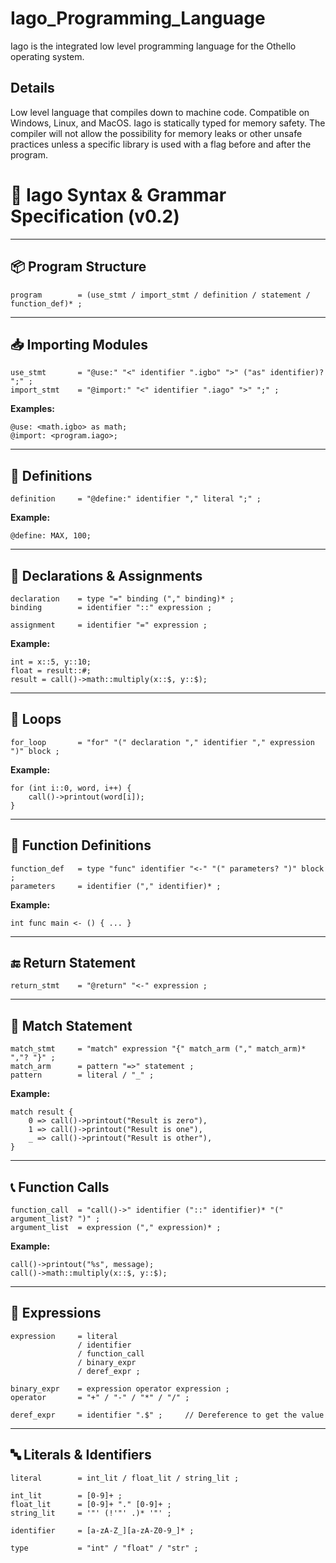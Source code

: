 # Iago_Programming_Language

Iago is the integrated low level programming language for the Othello operating system.

## Details

Low level language that compiles down to machine code.
Compatible on Windows, Linux, and MacOS.
Iago is statically typed for memory safety.
The compiler will not allow the possibility for memory leaks or other unsafe practices unless a specific library is used with a flag before and after the program.

# 📘 Iago Syntax & Grammar Specification (v0.2)

---

## 📦 Program Structure

```ebnf
program        = (use_stmt / import_stmt / definition / statement / function_def)* ;
```

---

## 📥 Importing Modules

```ebnf
use_stmt       = "@use:" "<" identifier ".igbo" ">" ("as" identifier)? ";" ;
import_stmt    = "@import:" "<" identifier ".iago" ">" ";" ;
```

**Examples:**
```iago
@use: <math.igbo> as math;
@import: <program.iago>;
```

---

## 🔧 Definitions

```ebnf
definition     = "@define:" identifier "," literal ";" ;
```

**Example:**
```iago
@define: MAX, 100;
```

---

## 🧾 Declarations & Assignments

```ebnf
declaration    = type "=" binding ("," binding)* ;
binding        = identifier "::" expression ;

assignment     = identifier "=" expression ;
```

**Example:**
```iago
int = x::5, y::10;
float = result::#;
result = call()->math::multiply(x::$, y::$);
```

---

## 🔁 Loops

```ebnf
for_loop       = "for" "(" declaration "," identifier "," expression ")" block ;
```

**Example:**
```iago
for (int i::0, word, i++) {
    call()->printout(word[i]);
}
```

---

## 🔣 Function Definitions

```ebnf
function_def   = type "func" identifier "<-" "(" parameters? ")" block ;
parameters     = identifier ("," identifier)* ;
```

**Example:**
```iago
int func main <- () { ... }
```

---

## 🔚 Return Statement

```ebnf
return_stmt    = "@return" "<-" expression ;
```

---

## 🔀 Match Statement

```ebnf
match_stmt     = "match" expression "{" match_arm ("," match_arm)* ","? "}" ;
match_arm      = pattern "=>" statement ;
pattern        = literal / "_" ;
```

**Example:**
```iago
match result {
    0 => call()->printout("Result is zero"),
    1 => call()->printout("Result is one"),
    _ => call()->printout("Result is other"),
}
```

---

## 📞 Function Calls

```ebnf
function_call  = "call()->" identifier ("::" identifier)* "(" argument_list? ")" ;
argument_list  = expression ("," expression)* ;
```

**Example:**
```iago
call()->printout("%s", message);
call()->math::multiply(x::$, y::$);
```

---

## 📐 Expressions

```ebnf
expression     = literal
               / identifier
               / function_call
               / binary_expr
               / deref_expr ;

binary_expr    = expression operator expression ;
operator       = "+" / "-" / "*" / "/" ;

deref_expr     = identifier ".$" ;     // Dereference to get the value
```

---

## 🔤 Literals & Identifiers

```ebnf
literal        = int_lit / float_lit / string_lit ;

int_lit        = [0-9]+ ;
float_lit      = [0-9]+ "." [0-9]+ ;
string_lit     = '"' (!'"' .)* '"' ;

identifier     = [a-zA-Z_][a-zA-Z0-9_]* ;

type           = "int" / "float" / "str" ;
```

